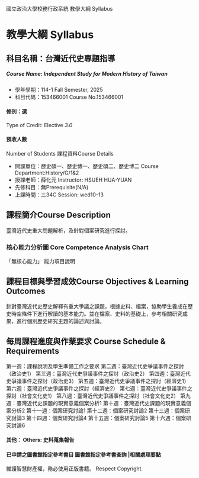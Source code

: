 國立政治大學校務行政系統 教學大綱 Syllabus
# 教學大綱 Syllabus
##  科目名稱：台灣近代史專題指導
#####  Course Name: Independent Study for Modern History of Taiwan
  * 學年學期：114-1 Fall Semester, 2025 
  * 科目代碼：153466001 Course No.153466001
#### 修別：選
Type of Credit: Elective 
_3.0_
#### 預收人數
Number of Students
課程資料Course Details
  * 開課單位：歷史碩一、歷史博一、歷史碩二、歷史博二 Course Department:History/G/1&2 
  * 授課老師：薛化元 Instructor: HSUEH HUA-YUAN 
  * 先修科目：無Prerequisite(N/A)
  * 上課時間：三34C Session: wed10-13 
##  課程簡介Course Description
臺灣近代史重大問題解析，及針對個案研究進行探討。
###  核心能力分析圖 Core Competence Analysis Chart
「無核心能力」 
能力項目說明
##  課程目標與學習成效Course Objectives & Learning Outcomes 
針對臺灣近代史歷史解釋有重大爭議之課題，根據史料、檔案，協助學生養成在歷史時空條件下進行解讀的基本能力。並在檔案、史料的基礎上，參考相關研究成果，進行個別歷史研究主題的論述與討論。
##  每周課程進度與作業要求 Course Schedule & Requirements
第一週：課程說明及學生準備工作之要求
第二週：臺灣近代史爭議事件之探討（政治史1）
第三週：臺灣近代史爭議事件之探討（政治史2）
第四週：臺灣近代史爭議事件之探討（政治史3）
第五週：臺灣近代史爭議事件之探討（經濟史1）
第六週：臺灣近代史爭議事件之探討（經濟史2）
第七週：臺灣近代史爭議事件之探討（社會文化史1）
第八週：臺灣近代史爭議事件之探討（社會文化史2）
第九週：臺灣近代史課題的現實意義個案分析1
第十週：臺灣近代史課題的現實意義個案分析2
第十一週：個案研究討論1
第十二週：個案研究討論2
第十三週：個案研究討論3
第十四週：個案研究討論4
第十五週：個案研究討論5
第十六週：個案研究討論6
####  其他： Others: 史料蒐集報告 
####  已申請之圖書館指定參考書目  圖書館指定參考書查詢 |相關處理要點
維護智慧財產權，務必使用正版書籍。 Respect Copyright.